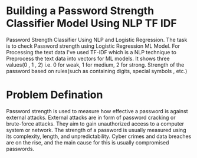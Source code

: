 # Building a Password Strength Classifier Model Using NLP TF IDF 
Password Strength Classifier Using NLP and Logistic Regression. The task is to check Password strength using Logistic Regression ML Model. For Processing the text data I've used TF-IDF which is a NLP technique to Preprocess the text data into vectors for ML models. It shows three values(0 , 1 , 2) i.e. 0 for weak, 1 for medium, 2 for strong. Strength of the password based on rules(such as containing digits, special symbols , etc.)

# Problem Defination 
Password strength is used to measure how effective a password is against external attacks. External attacks are in form of password cracking or brute-force attacks. They aim to gain unauthorized access to a computer system or network. The strength of a password is usually measured using its complexity, length, and unpredictability.
Cyber crimes and data breaches are on the rise, and the main cause for this is usually compromised passwords.

